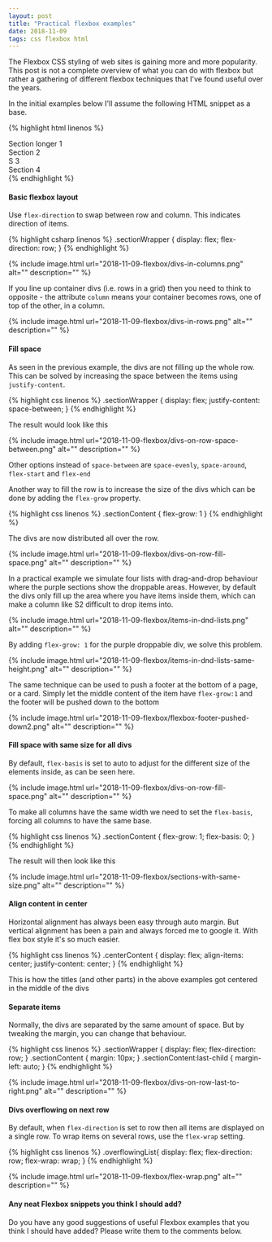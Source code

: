 ```yaml
---
layout: post
title: "Practical flexbox examples"
date: 2018-11-09
tags: css flexbox html
---
```


<p class="intro"><span class="dropcap">T</span>he Flexbox CSS styling of web sites is gaining more and more popularity. This post is not a complete overview of what you can do with flexbox but rather a gathering of different flexbox techniques that I've found useful over the years.</p>

In the initial examples below I'll assume the following HTML snippet as a base.

{% highlight html linenos %}
<div class="sectionWrapper">
    <div class="sectionContent">Section longer 1</div>
    <div class="sectionContent">Section 2</div>
    <div class="sectionContent">S 3</div>
    <div class="sectionContent">Section 4</div>
</div>
{% endhighlight %}

#### Basic flexbox layout

Use <code class="code">flex-direction</code> to swap between row and column. This indicates direction of items.

{% highlight csharp linenos %}
.sectionWrapper {
    display: flex;
    flex-direction: row;
}
{% endhighlight %}

{%
  include image.html
  url="2018-11-09-flexbox/divs-in-columns.png"
  alt=""
  description=""
%}

If you line up container divs (i.e. rows in a grid) then you need to think to opposite - the attribute <code class="code">column</code> means your container becomes rows, one of top of the other, in a column.

{%
  include image.html
  url="2018-11-09-flexbox/divs-in-rows.png"
  alt=""
  description=""
%}

#### Fill space

As seen in the previous example, the divs are not filling up the whole row. This can be solved by increasing the space between the items using <code class="code">justify-content</code>.

{% highlight css linenos %}
.sectionWrapper {
    display: flex;
    justify-content: space-between;
}
{% endhighlight %}

The result would look like this

{%
  include image.html
  url="2018-11-09-flexbox/divs-on-row-space-between.png"
  alt=""
  description=""
%}

Other options instead of <code class="code">space-between</code> are <code class="code">space-evenly</code>, <code class="code">space-around</code>, <code class="code">flex-start</code> and <code class="code">flex-end</code>

Another way to fill the row is to increase the size of the divs which can be done by adding the <code class="code">flex-grow</code> property.

{% highlight css linenos %}
.sectionContent {
    flex-grow: 1
}
{% endhighlight %}

The divs are now distributed all over the row.

{%
  include image.html
  url="2018-11-09-flexbox/divs-on-row-fill-space.png"
  alt=""
  description=""
%}

In a practical example we simulate four lists with drag-and-drop behaviour where the purple sections show the droppable areas. However, by default the divs only fill up the area where you have items inside them, which can make a column like S2 difficult to drop items into.

{%
  include image.html
  url="2018-11-09-flexbox/items-in-dnd-lists.png"
  alt=""
  description=""
%}

By adding <code class="code">flex-grow: 1</code> for the purple droppable div, we solve this problem.

{%
  include image.html
  url="2018-11-09-flexbox/items-in-dnd-lists-same-height.png"
  alt=""
  description=""
%}

The same technique can be used to push a footer at the bottom of a page, or a card. Simply let the middle content of the item have <code class="code">flex-grow:1</code> and the footer will be pushed down to the bottom

{%
  include image.html
  url="2018-11-09-flexbox/flexbox-footer-pushed-down2.png"
  alt=""
  description=""
%}

#### Fill space with same size for all divs

By default, <code class="code">flex-basis</code> is set to auto to adjust for the different size of the elements inside, as can be seen here.</p> 

{%
  include image.html
  url="2018-11-09-flexbox/divs-on-row-fill-space.png"
  alt=""
  description=""
%}

To make all columns have the same width we need to set the <code class="code">flex-basis</code>, forcing all columns to have the same base.

{% highlight css linenos %}
.sectionContent {
    flex-grow: 1;
    flex-basis: 0;
}
{% endhighlight %}

The result will then look like this

{%
  include image.html
  url="2018-11-09-flexbox/sections-with-same-size.png"
  alt=""
  description=""
%}

#### Align content in center

Horizontal alignment has always been easy through auto margin. But vertical alignment has been a pain and always forced me to google it. With flex box style it's so much easier.

{% highlight css linenos %}
.centerContent {
    display: flex;
    align-items: center;
    justify-content: center;
}
{% endhighlight %}

This is how the titles (and other parts) in the above examples got centered in the middle of the divs

#### Separate items

Normally, the divs are separated by the same amount of space. But by tweaking the margin, you can change that behaviour.

{% highlight css linenos %}
.sectionWrapper {
    display: flex;
    flex-direction: row;
}
.sectionContent {
    margin: 10px;
}
.sectionContent:last-child {
    margin-left: auto;
}
{% endhighlight %}

{%
  include image.html
  url="2018-11-09-flexbox/divs-on-row-last-to-right.png"
  alt=""
  description=""
%}

#### Divs overflowing on next row

By default, when <code class="code">flex-direction</code> is set to row then all items are displayed on a single row. To wrap items on several rows, use the <code class="code">flex-wrap</code> setting.

{% highlight css linenos %}
.overflowingList{
    display: flex;
    flex-direction: row;
    flex-wrap: wrap;
}
{% endhighlight %}

{%
  include image.html
  url="2018-11-09-flexbox/flex-wrap.png"
  alt=""
  description=""
%}

#### Any neat Flexbox snippets you think I should add?
Do you have any good suggestions of useful Flexbox examples that you think I should have added? Please write them to the comments below.